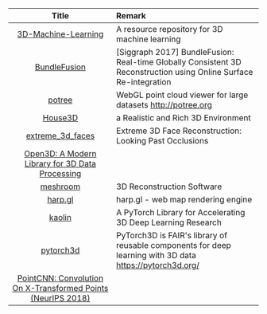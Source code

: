 | Title| Remark |
| :----: | :---- |
|[3D-Machine-Learning](https://github.com/timzhang642/3D-Machine-Learning)|A resource repository for 3D machine learning|
|[BundleFusion](https://github.com/niessner/BundleFusion)|[Siggraph 2017] BundleFusion: Real-time Globally Consistent 3D Reconstruction using Online Surface Re-integration|
|[potree](https://github.com/potree/potree)|WebGL point cloud viewer for large datasets http://potree.org|
|[House3D](https://github.com//facebookresearch/house3d)|a Realistic and Rich 3D Environment|
|[extreme_3d_faces](https://github.com//anhttran/extreme_3d_faces)|Extreme 3D Face Reconstruction: Looking Past Occlusions|
|[Open3D: A Modern Library for 3D Data Processing ](https://github.com/intel-isl/Open3D)|
|[meshroom](https://github.com/alicevision/meshroom)|3D Reconstruction Software |
|[harp.gl](https://github.com/heremaps/harp.gl)|harp.gl - web map rendering engine|
|[kaolin](https://github.com/NVIDIAGameWorks/kaolin/)|A PyTorch Library for Accelerating 3D Deep Learning Research|
|[pytorch3d](https://github.com/facebookresearch/pytorch3d)|PyTorch3D is FAIR's library of reusable components for deep learning with 3D data https://pytorch3d.org/|
|[PointCNN: Convolution On X-Transformed Points (NeurIPS 2018) ](https://github.com/yangyanli/PointCNN)|




